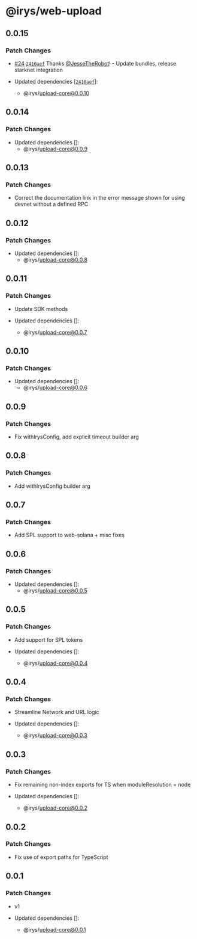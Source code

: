 # @irys/web-upload

## 0.0.15

### Patch Changes

- [#24](https://github.com/Irys-xyz/js-sdk/pull/24) [`2410aef`](https://github.com/Irys-xyz/js-sdk/commit/2410aefea6d2d508b4279f2ab1b66bd12cf3ad04) Thanks [@JesseTheRobot](https://github.com/JesseTheRobot)! - Update bundles, release starknet integration

- Updated dependencies [[`2410aef`](https://github.com/Irys-xyz/js-sdk/commit/2410aefea6d2d508b4279f2ab1b66bd12cf3ad04)]:
  - @irys/upload-core@0.0.10

## 0.0.14

### Patch Changes

- Updated dependencies []:
  - @irys/upload-core@0.0.9

## 0.0.13

### Patch Changes

- Correct the documentation link in the error message shown for using devnet without a defined RPC

## 0.0.12

### Patch Changes

- Updated dependencies []:
  - @irys/upload-core@0.0.8

## 0.0.11

### Patch Changes

- Update SDK methods

- Updated dependencies []:
  - @irys/upload-core@0.0.7

## 0.0.10

### Patch Changes

- Updated dependencies []:
  - @irys/upload-core@0.0.6

## 0.0.9

### Patch Changes

- Fix withIrysConfig, add explicit timeout builder arg

## 0.0.8

### Patch Changes

- Add withIrysConfig builder arg

## 0.0.7

### Patch Changes

- Add SPL support to web-solana + misc fixes

## 0.0.6

### Patch Changes

- Updated dependencies []:
  - @irys/upload-core@0.0.5

## 0.0.5

### Patch Changes

- Add support for SPL tokens

- Updated dependencies []:
  - @irys/upload-core@0.0.4

## 0.0.4

### Patch Changes

- Streamline Network and URL logic

- Updated dependencies []:
  - @irys/upload-core@0.0.3

## 0.0.3

### Patch Changes

- Fix remaining non-index exports for TS when moduleResolution = node

- Updated dependencies []:
  - @irys/upload-core@0.0.2

## 0.0.2

### Patch Changes

- Fix use of export paths for TypeScript

## 0.0.1

### Patch Changes

- v1

- Updated dependencies []:
  - @irys/upload-core@0.0.1
